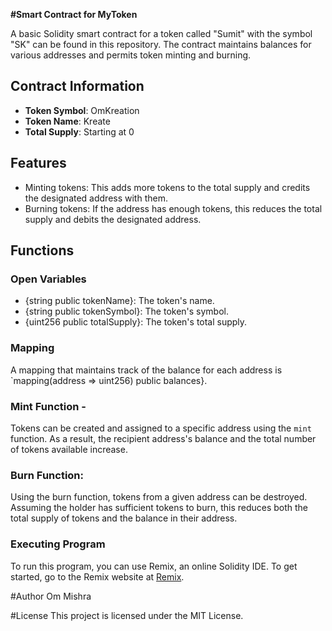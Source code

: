 **#Smart Contract for MyToken**

A basic Solidity smart contract for a token called "Sumit" with the symbol "SK" can be found in this repository. The contract maintains balances for various addresses and permits token minting and burning.

## Contract Information

- **Token Symbol**: OmKreation 
- **Token Name**: Kreate
- **Total Supply**: Starting at 0

## Features

- Minting tokens: This adds more tokens to the total supply and credits the designated address with them.
- Burning tokens: If the address has enough tokens, this reduces the total supply and debits the designated address.

## Functions

### Open Variables

- {string public tokenName}: The token's name.
- {string public tokenSymbol}: The token's symbol.
- {uint256 public totalSupply}: The token's total supply.

### Mapping

A mapping that maintains track of the balance for each address is `mapping(address => uint256) public balances}.

### Mint Function - 

Tokens can be created and assigned to a specific address using the `mint` function. As a result, the recipient address's balance and the total number of tokens available increase.

### Burn Function: 

Using the burn function, tokens from a given address can be destroyed. Assuming the holder has sufficient tokens to burn, this reduces both the total supply of tokens and the balance in their address.

### Executing Program

To run this program, you can use Remix, an online Solidity IDE. To get started, go to the Remix website at [Remix](https://remix.ethereum.org/).

#Author
Om Mishra

#License
This project is licensed under the MIT License.
